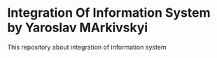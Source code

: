 # Integration Of Information System by Yaroslav MArkivskyi
This repository about integration of information system
